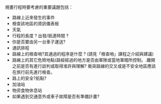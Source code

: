 [Title]: # (考量)
[Order]: # (2)

規畫行程時要考慮的重要議題包括：

* 路線上近來發生的事件
* 檢查該地區的資訊儀表板
* 天氣
* 行程的長度 ? 出發/抵達時間 ?
* 你是否要由另一台車子運送?
* 通訊排程
* 路線上的檢查哨?其通過的程序是什麼 ? (請見「檢查哨」課程之介紹與建議)
* 路線上的其它危險地點(路經經過的地方是否由軍隊或當地軍閥所控制。.離開之前是否有進行談判或取得淮許與理解? 衝突路線的交叉或是不安全地區應該在旅行前先進行檢查。
* 路上的安全?航點?
* 加油站
* 物资食物休息站
* 如果遇到交通意外或車子故障是否有準備計畫?